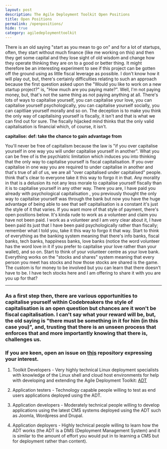 ```yaml
---
layout: post
description: The Agile Deployment Toolkit Open Positions
title: Open Positions
permalink: /openpositions/
hide: true
category: agiledeploymenttoolkit
---
```


There is an old saying "start as you mean to go on" and for a lot of startups, often, they start without much finance (like me working on this) and then they get some capital and they lose sight of old wisdom and change how they operate thinking they are on to a good or better thing. It might therefore be an interesting experiment to see if this project can be gotten off the ground using as little fiscal leverage as possible. I don't know how it will play out, but, there's certainly difficulties relating to such an approach because the first question asked upon the "Would you like to work on a new startup project?" is, "How much are you paying mate?". Well, I'm not paying money, but, that's not the same thing as not paying anything at all. There's lots of ways to capitalise yourself, you can capitalise your love, you can capitalise yourself psychologically, you can capitalise yourself socially, you can capitliae yourself morally and so on. The deception is to make you think the only way of capitalising yourself is fiscally, it isn't and that is what we can find out for sure. The fiscally hijacked mind thinks that the only valid capitalisation is financial which, of course, it isn't. 

**capitalise: def: take the chance to gain advantage from**

You'll never be free of capitalism because the law is "if you over capitalise yourself in one way you will under capitalise yourself in another". What you can be free of is the psychiatric limitation which induces you into thinking that the only way to capitalise yourself is fiscal capitalisation. If you over capitalise in one way you are required to under capitalise in another and that's true of all of us, we are all "over capitalised under capitalised" people.  think that's clear to everyone take it this way to forgo it in that. Any morality in that is a delusion its not any less morale to capitalise yourself fiscally than it is to capitalise yourself in any other way. There you are, I have paid you already with psychological capitalisation , you previously thought the only way to capitalise yourself was through the bank but now you have the huge advantage of being able to see that self capitalisation is a constant it's just the style of it that varies. If you want more of that style of payment, there's open positions below. It's kinda rude to work as a volunteer and claim you have not been paid. I work as a volunteer and I am very clear about it, I have been paid its just that I have been paid psychologically rather than fiscally; remember what I told you, take it this way to forgo it that way. Start to think of everything as the banking system meaning that there's info banks, fiscal banks, tech banks, happiness banks, love banks (notice the word volunteer has the word love in it if you prefer to capitalise your love rather than your wallet), and so on. Start to think of your volunteer centre as your love bank. Everything works on the "stocks and shares" system meaning that every person you meet has stocks and how those stocks are shared is the game. The custom is for money to be involved but you can learn that there doesn't have to be. I have tech stocks here and I am offering to share it with you are you up for that?  

------------------------

### As a first step then, there are various opportunities to capitalise yourself within Codebreakers the style of capitalisation is an open question but chances are it won't be fiscal capitalisation. I can't say what your reward will be, but, the old saying is "there must be something in it for him (in this case you)", and, trusting that there is an unseen process that enforces that and more importantly knowing that there is, challenges us.    

### If you are keen, open an issue on [this](https://github.com/agile-deployer/codebreakers/issues) repository expressing your interest. 

1) Toolkit Developers - Very highly technical Linux deployment specialists with knowledge of the Linux shell and cloud host environments for help with developing and extending the Agile Deployment Toolkit: [ADT](https://www.github.com/agile-deployer)  

2) Application testers - Technology capable people willing to test as end users applications deployed using the ADT.  

3) Application developers - Moderately technical people willing to develop applications using the latest CMS systems deployed using the ADT such as Joomla, Wordpress and Drupal.  

4) Application deployers - Highly technical people willing to learn how the ADT works (the ADT is a DMS (Deployment Management System) and it is similar to the amount of effort you would put in to learning a CMS but for deployment rather than content). 
